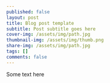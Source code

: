 ```yaml
---
published: false
layout: post
title: Blog post template
subtitle: Post subtitle goes here
cover-img: /assets/img/path.jpg
thumbnail-img: /assets/img/thumb.png
share-img: /assets/img/path.jpg
tags: []
comments: false
---
```


Some text here